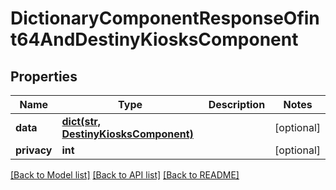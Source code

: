 # DictionaryComponentResponseOfint64AndDestinyKiosksComponent

## Properties
Name | Type | Description | Notes
------------ | ------------- | ------------- | -------------
**data** | [**dict(str, DestinyKiosksComponent)**](DestinyKiosksComponent.md) |  | [optional] 
**privacy** | **int** |  | [optional] 

[[Back to Model list]](../README.md#documentation-for-models) [[Back to API list]](../README.md#documentation-for-api-endpoints) [[Back to README]](../README.md)


